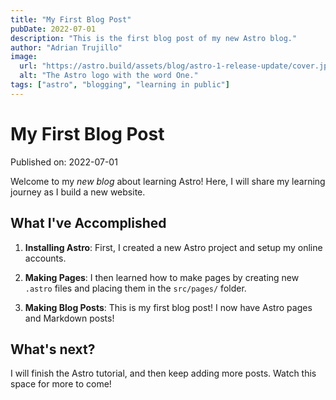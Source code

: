 ```yaml
---
title: "My First Blog Post"
pubDate: 2022-07-01
description: "This is the first blog post of my new Astro blog."
author: "Adrian Trujillo"
image:
  url: "https://astro.build/assets/blog/astro-1-release-update/cover.jpg"
  alt: "The Astro logo with the word One."
tags: ["astro", "blogging", "learning in public"]
---
```


# My First Blog Post

Published on: 2022-07-01

Welcome to my _new blog_ about learning Astro! Here, I will share my learning journey as I build a new website.

## What I've Accomplished

1. **Installing Astro**: First, I created a new Astro project and setup my online accounts.

2. **Making Pages**: I then learned how to make pages by creating new `.astro` files and placing them in the `src/pages/` folder.

3. **Making Blog Posts**: This is my first blog post! I now have Astro pages and Markdown posts!

## What's next?

I will finish the Astro tutorial, and then keep adding more posts. Watch this space for more to come!
